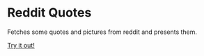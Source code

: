 Reddit Quotes
=============

Fetches some quotes and pictures from reddit and presents them.
  
[Try it out!](http://haselkern.github.io/reddit-quotes/)
